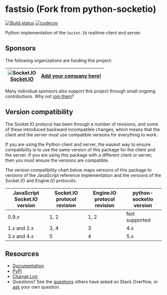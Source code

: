 fastsio (Fork from python-socketio)
===============

[![Build status](https://github.com/miguelgrinberg/python-socketio/workflows/build/badge.svg)](https://github.com/miguelgrinberg/python-socketio/actions) [![codecov](https://codecov.io/gh/miguelgrinberg/python-socketio/branch/main/graph/badge.svg)](https://codecov.io/gh/miguelgrinberg/python-socketio)

Python implementation of the `Socket.IO` realtime client and server.

Sponsors
--------

The following organizations are funding this project:

![Socket.IO](https://images.opencollective.com/socketio/050e5eb/logo/64.png)<br>[Socket.IO](https://socket.io)  | [Add your company here!](https://github.com/sponsors/miguelgrinberg)|
-|-

Many individual sponsors also support this project through small ongoing contributions. Why not [join them](https://github.com/sponsors/miguelgrinberg)?

Version compatibility
---------------------

The Socket.IO protocol has been through a number of revisions, and some of these
introduced backward incompatible changes, which means that the client and the
server must use compatible versions for everything to work.

If you are using the Python client and server, the easiest way to ensure compatibility
is to use the same version of this package for the client and the server. If you are
using this package with a different client or server, then you must ensure the
versions are compatible.

The version compatibility chart below maps versions of this package to versions
of the JavaScript reference implementation and the versions of the Socket.IO and
Engine.IO protocols.

JavaScript Socket.IO version | Socket.IO protocol revision | Engine.IO protocol revision | python-socketio version
-|-|-|-
0.9.x | 1, 2 | 1, 2 | Not supported
1.x and 2.x | 3, 4 | 3 | 4.x
3.x and 4.x | 5 | 4 | 5.x

Resources
---------

-  [Documentation](http://python-socketio.readthedocs.io/)
-  [PyPI](https://pypi.python.org/pypi/python-socketio)
-  [Change Log](https://github.com/miguelgrinberg/python-socketio/blob/main/CHANGES.md)
-  Questions? See the [questions](https://stackoverflow.com/questions/tagged/python-socketio) others have asked on Stack Overflow, or [ask](https://stackoverflow.com/questions/ask?tags=python+python-socketio) your own question.
